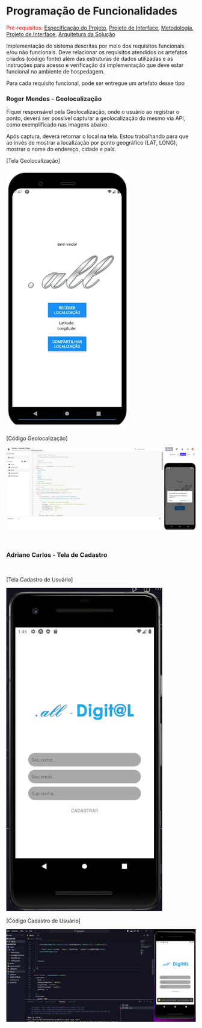 # Programação de Funcionalidades

<span style="color:red">Pré-requisitos: <a href="2-Especificação do Projeto.md"> Especificação do Projeto</a></span>, <a href="3-Projeto de Interface.md"> Projeto de Interface</a>, <a href="4-Metodologia.md"> Metodologia</a>, <a href="3-Projeto de Interface.md"> Projeto de Interface</a>, <a href="5-Arquitetura da Solução.md"> Arquitetura da Solução</a>

Implementação do sistema descritas por meio dos requisitos funcionais e/ou não funcionais. Deve relacionar os requisitos atendidos os artefatos criados (código fonte) além das estruturas de dados utilizadas e as instruções para acesso e verificação da implementação que deve estar funcional no ambiente de hospedagem.

Para cada requisito funcional, pode ser entregue um artefato desse tipo

### Roger Mendes - Geolocalização ###

Fiquei responsável pela Geolocalização, onde o usuário ao registrar o ponto, deverá ser possível capturar a geolocalização do mesmo via API, como exemplificado nas imagens abaixo.<p>
Após captura, deverá retornar o local na tela. Estou trabalhando para que ao invés de mostrar a localização por ponto geográfico (LAT, LONG), mostrar o nome do endereço, cidade e país.<p>

[Tela Geolocalização]<p>
![Alt text](img/tela_geolocalizacao.jpg)

[Código Geolocalização]<p>
![Alt text](img/codigo_geolocalizacao.jpg)<p>
<br>

### Adriano Carlos - Tela de Cadastro ###
<br>

[Tela Cadastro de Usuário]<p>
![Alt text](img/tela_cadastro01.jpeg)

[Código Cadastro de Usuário]<p>
![Alt text](img/tela_cadastro.jpeg)
